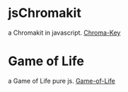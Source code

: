 # jsChromakit
a Chromakit in javascript.
[Chroma-Key](https://dniskav.github.io/chromakey/chroma-key.html)
# Game  of Life
a Game of Life pure js.
[Game-of-Life](https://dniskav.github.io/gol/index.html)
